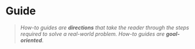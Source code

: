 # Guide

>*How-to guides are **directions** that take the reader through the steps required to solve a real-world problem. How-to guides are **goal-oriented***.

